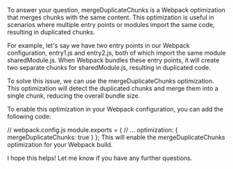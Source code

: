 To answer your question, mergeDuplicateChunks is a Webpack optimization that merges chunks with the same content. This optimization is useful in scenarios where multiple entry points or modules import the same code, resulting in duplicated chunks.

For example, let's say we have two entry points in our Webpack configuration, entry1.js and entry2.js, both of which import the same module sharedModule.js. When Webpack bundles these entry points, it will create two separate chunks for sharedModule.js, resulting in duplicated code.

To solve this issue, we can use the mergeDuplicateChunks optimization. This optimization will detect the duplicated chunks and merge them into a single chunk, reducing the overall bundle size.

To enable this optimization in your Webpack configuration, you can add the following code:

// webpack.config.js
module.exports = {
  // ...
  optimization: {
    mergeDuplicateChunks: true
  }
};
This will enable the mergeDuplicateChunks optimization for your Webpack build.

I hope this helps! Let me know if you have any further questions.






